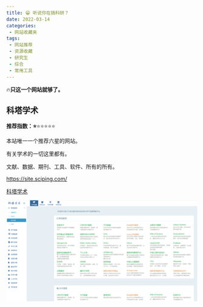 ```yaml
---
title: 😁 听说你在搞科研？
date: 2022-03-14
categories:
 - 网站收藏夹
tags:
 - 网站推荐
 - 资源收藏
 - 研究生
 - 综合
 - 常用工具
---
```


:fire:**只这一个网站就够了。**

## 科塔学术

**推荐指数：:star:**:star::star::star::star::star:

本站唯一一个推荐六星的网站。

有关学术的一切这里都有。

文献、数据、期刊、工具、软件、所有的所有。

https://site.sciping.com/

[科塔学术](https://site.sciping.com/)

![keta](../.vuepress/public/images/keta.png)

